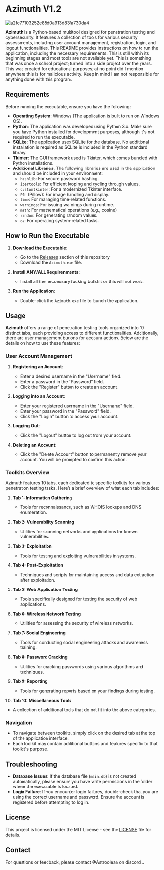 # Azimuth V1.2

![a2fc77103252e85d0a913d83fa730da4](https://github.com/user-attachments/assets/830f8bc9-d3fc-42df-955f-6e864232ca47)


**Azimuth** is a Python-based multitool designed for penetration testing and cybersecurity. It features a collection of tools for various security assessments, including user account management, registration, login, and logout functionalities. This README provides instructions on how to run the application, including the necessary requirements. This is still within its beginning stages and most tools are not available yet. This is something that was once a school project; turned into a side project over the years. This was created for educational purposes; at no point did I mention anywhere this is for malicious activity. Keep in mind I am not responsible for anything done with this program.

## Requirements

Before running the executable, ensure you have the following:

- **Operating System**: Windows (The application is built to run on Windows OS).
- **Python**: The application was developed using Python 3.x. Make sure you have Python installed for development purposes, although it's not required to run the executable.
- **SQLite**: The application uses SQLite for the database. No additional installation is required as SQLite is included in the Python standard library.
- **Tkinter**: The GUI framework used is Tkinter, which comes bundled with Python installations.
- **Additional Libraries**: The following libraries are used in the application and should be included in your environment:
  - `hashlib`: For secure password hashing.
  - `itertools`: For efficient looping and cycling through values.
  - `customtkinter`: For a modernized Tkinter interface.
  - `PIL` (Pillow): For image handling and display.
  - `time`: For managing time-related functions.
  - `warnings`: For issuing warnings during runtime.
  - `math`: For mathematical operations (e.g., cosine).
  - `random`: For generating random values.
  - `os`: For operating system-related tasks.

## How to Run the Executable

1. **Download the Executable**:
   - Go to the [Releases](https://github.com/Astroolean/Azimuth/releases) section of this repository
   - Download the `Azimuth.exe` file.

2. **Install ANY/ALL Requirenments**:
   - Install all the neccessary fucking bullshit or this will not work.

3. **Run the Application**:
   - Double-click the `Azimuth.exe` file to launch the application.

## Usage

**Azimuth** offers a range of penetration testing tools organized into 10 distinct tabs, each providing access to different functionalities. Additionally, there are user management buttons for account actions. Below are the details on how to use these features:

### User Account Management

1. **Registering an Account**:
   - Enter a desired username in the "Username" field.
   - Enter a password in the "Password" field.
   - Click the "Register" button to create an account.

2. **Logging into an Account**:
   - Enter your registered username in the "Username" field.
   - Enter your password in the "Password" field.
   - Click the "Login" button to access your account.

3. **Logging Out**:
   - Click the "Logout" button to log out from your account.

4. **Deleting an Account**:
   - Click the "Delete Account" button to permanently remove your account. You will be prompted to confirm this action.

### Toolkits Overview

Azimuth features 10 tabs, each dedicated to specific toolkits for various penetration testing tasks. Here’s a brief overview of what each tab includes:

1. **Tab 1: Information Gathering**
   - Tools for reconnaissance, such as WHOIS lookups and DNS enumeration.

2. **Tab 2: Vulnerability Scanning**
   - Utilities for scanning networks and applications for known vulnerabilities.

3. **Tab 3: Exploitation**
   - Tools for testing and exploiting vulnerabilities in systems.

4. **Tab 4: Post-Exploitation**
   - Techniques and scripts for maintaining access and data extraction after exploitation.

5. **Tab 5: Web Application Testing**
   - Tools specifically designed for testing the security of web applications.

6. **Tab 6: Wireless Network Testing**
   - Utilities for assessing the security of wireless networks.

7. **Tab 7: Social Engineering**
   - Tools for conducting social engineering attacks and awareness training.

8. **Tab 8: Password Cracking**
   - Utilities for cracking passwords using various algorithms and techniques.

9. **Tab 9: Reporting**
   - Tools for generating reports based on your findings during testing.

10. **Tab 10: Miscellaneous Tools**
   - A collection of additional tools that do not fit into the above categories.

### Navigation

- To navigate between toolkits, simply click on the desired tab at the top of the application interface.
- Each toolkit may contain additional buttons and features specific to that toolkit's purpose.

## Troubleshooting

- **Database Issues**: If the database file (`main.db`) is not created automatically, please ensure you have write permissions in the folder where the executable is located.
- **Login Failure**: If you encounter login failures, double-check that you are using the correct username and password. Ensure the account is registered before attempting to log in.

## License

This project is licensed under the MIT License - see the [LICENSE](LICENSE) file for details.

## Contact

For questions or feedback, please contact @Astroolean on discord...

